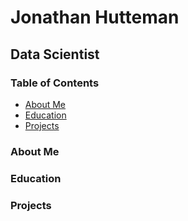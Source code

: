 # Jonathan Hutteman
## Data Scientist

### Table of Contents
- [About Me](#about-me)
- [Education](#education)
- [Projects](#projects)

### About Me

### Education

### Projects
